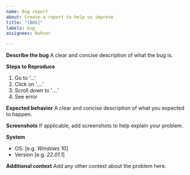 ```yaml
---
name: Bug report
about: Create a report to help us improve
title: "[BUG]"
labels: bug
assignees: Nuhser

---
```


**Describe the bug**
A clear and concise description of what the bug is.

**Steps to Reproduce**
1. Go to '...'
2. Click on '....'
3. Scroll down to '....'
4. See error

**Expected behavior**
A clear and concise description of what you expected to happen.

**Screenshots**
If applicable, add screenshots to help explain your problem.

**System**
 - OS: [e.g. *Windows 10*]
 - Version [e.g. *22.01.1*]

**Additional context**
Add any other context about the problem here.
